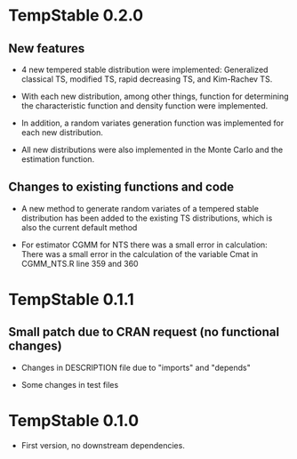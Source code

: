 # TempStable 0.2.0

## New features

* 4 new tempered stable distribution were implemented: Generalized classical TS, 
  modified TS, rapid decreasing TS, and Kim-Rachev TS.

* With each new distribution, among other things, function for determining the 
  characteristic function and density function were implemented.

* In addition, a random variates generation function was implemented for each 
  new distribution.

* All new distributions were also implemented in the Monte Carlo and the 
  estimation function.

## Changes to existing functions and code

* A new method to generate random variates of a tempered stable distribution
  has been added to the existing TS distributions, which is also the current
  default method

* For estimator CGMM for NTS there was a small error in calculation: There was
  a small error in the calculation of the variable Cmat in CGMM_NTS.R line 359 
  and 360


# TempStable 0.1.1

## Small patch due to CRAN request (no functional changes)

* Changes in DESCRIPTION file due to "imports" and "depends" 

* Some changes in test files


# TempStable 0.1.0

* First version, no downstream dependencies.
